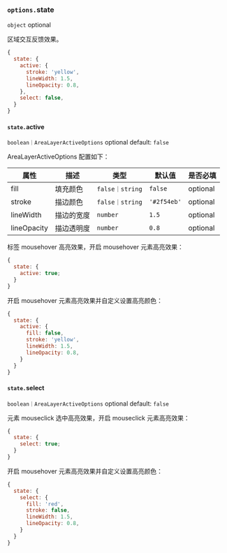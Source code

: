 ### `options.`state

`object` optional

区域交互反馈效果。

```js
{
  state: {
    active: {
      stroke: 'yellow',
      lineWidth: 1.5,
      lineOpacity: 0.8,
    },
    select: false,
  }
}
```

#### `state.`active

`boolean｜AreaLayerActiveOptions` optional default: `false`

AreaLayerActiveOptions 配置如下：

| 属性        | 描述       | 类型            | 默认值      | 是否必填 |
| ----------- | ---------- | --------------- | ----------- | -------- |
| fill        | 填充颜色   | `false｜string` | `false`     | optional |
| stroke      | 描边颜色   | `false｜string` | `'#2f54eb'` | optional |
| lineWidth   | 描边的宽度 | `number`        | `1.5`       | optional |
| lineOpacity | 描边透明度 | `number`        | `0.8`       | optional |

标签 mousehover 高亮效果，开启 mousehover 元素高亮效果：

```js
{
  state: {
    active: true;
  }
}
```

开启 mousehover 元素高亮效果并自定义设置高亮颜色：

```js
{
  state: {
    active: {
      fill: false,
      stroke: 'yellow',
      lineWidth: 1.5,
      lineOpacity: 0.8,
    }
  }
}
```

#### `state.`select

`boolean｜AreaLayerActiveOptions` optional default: `false`

元素 mouseclick 选中高亮效果，开启 mouseclick 元素高亮效果：

```js
{
  state: {
    select: true;
  }
}
```

开启 mousehover 元素高亮效果并自定义设置高亮颜色：

```js
{
  state: {
    select: {
      fill: 'red',
      stroke: false,
      lineWidth: 1.5,
      lineOpacity: 0.8,
    }
  }
}
```
